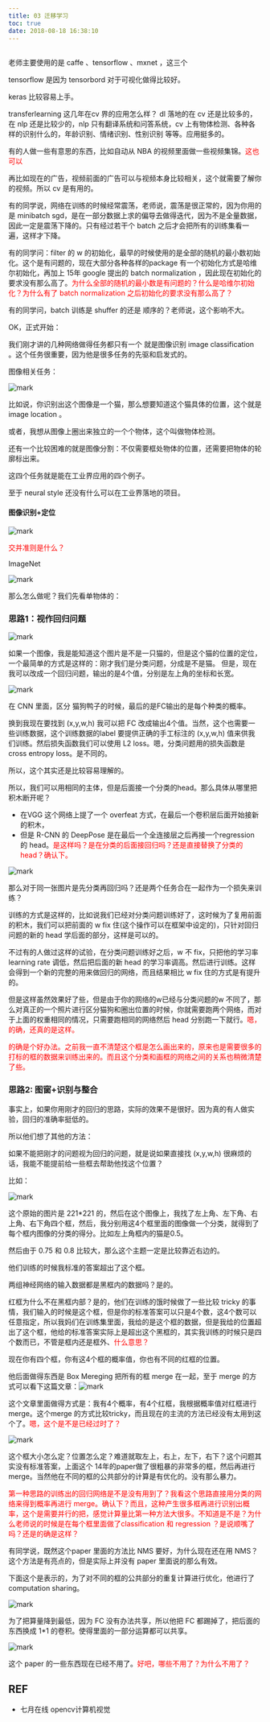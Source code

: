 ```yaml
---
title: 03 迁移学习
toc: true
date: 2018-08-18 16:38:10
---
```



##

老师主要使用的是 caffe 、tensorflow 、mxnet ，这三个

tensorflow 是因为 tensorbord 对于可视化做得比较好。

keras 比较容易上手。

transferlearning  这几年在cv 界的应用怎么样？ dl 落地的在 cv 还是比较多的，在 nlp 还是比较少的，nlp 只有翻译系统和问答系统，cv 上有物体检测、各种各样的识别什么的，年龄识别、情绪识别、性别识别 等等。应用挺多的。

有的人做一些有意思的东西，比如自动从 NBA 的视频里面做一些视频集锦。<span style="color:red;">这也可以</span>

再比如现在的广告，视频前面的广告可以与视频本身比较相关，这个就需要了解你的视频。所以 cv 是有用的。

有的同学说，网络在训练的时候经常震荡，老师说，震荡是很正常的，因为你用的是 minibatch sgd，是在一部分数据上求的偏导去做得迭代，因为不是全量数据，因此一定是震荡下降的。只有经过若干个 batch 之后才会把所有的训练集看一遍，这样才下降。

有的同学问：filter 的 w 的初始化，最早的时候使用的是全部的随机的最小数初始化。这个是有问题的，现在大部分各种各样的package 有一个初始化方式是哈维尔初始化，再加上 15年  google 提出的 batch normalization ，因此现在初始化的要求没有那么高了。<span style="color:red;">为什么全部的随机的最小数是有问题的？什么是哈维尔初始化？为什么有了 batch normalization 之后初始化的要求没有那么高了？</span>

有的同学问，batch 训练是 shuffer 的还是 顺序的？老师说，这个影响不大。



OK，正式开始：


我们刚才讲的几种网络做得任务都只有一个 就是图像识别 image classification 。这个任务很重要，因为他是很多任务的先驱和启发式的。

图像相关任务：

![mark](http://pacdb2bfr.bkt.clouddn.com/blog/image/180811/7a95FhKgkJ.png?imageslim)

比如说，你识别出这个图像是一个猫，那么想要知道这个猫具体的位置，这个就是 image location 。

或者，我想从图像上圈出来独立的一个个物体，这个叫做物体检测。

还有一个比较困难的就是图像分割：不仅需要框处物体的位置，还需要把物体的轮廓标出来。

这四个任务就是能在工业界应用的四个例子。

至于 neural style 还没有什么可以在工业界落地的项目。


#### 图像识别+定位

![mark](http://pacdb2bfr.bkt.clouddn.com/blog/image/180811/D9m9a4HfkD.png?imageslim)

<span style="color:red;">交并准则是什么？</span>

ImageNet

![mark](http://pacdb2bfr.bkt.clouddn.com/blog/image/180811/idD9Ce2fHd.png?imageslim)

那么怎么做呢？我们先看单物体的：

### 思路1：视作回归问题

![mark](http://pacdb2bfr.bkt.clouddn.com/blog/image/180811/La9IAb075e.png?imageslim)

如果一个图像，我是能知道这个图片是不是一只猫的，但是这个猫的位置的定位，一个最简单的方式是这样的：刚才我们是分类问题，分成是不是猫。
但是，现在我可以改成一个回归问题，输出的是4个值，分别是左上角的坐标和长宽。


![mark](http://pacdb2bfr.bkt.clouddn.com/blog/image/180811/JBehgjhf7A.png?imageslim)

在 CNN 里面，区分 猫狗鸭子的时候，最后的是FC输出的是每个种类的概率。

换到我现在要找到 (x,y,w,h) 我可以把 FC 改成输出4个值。当然，这个也需要一些训练数据，这个训练数据的label 要提供正确的手工标注的 (x,y,w,h) 值来供我们训练。然后损失函数我们可以使用  L2 loss。嗯，分类问题用的损失函数是 cross entropy loss。是不同的。

所以，这个其实还是比较容易理解的。

所以，我们可以用相同的主体，但是后面接一个分类的head。那么具体从哪里把积木断开呢？

- 在VGG 这个网络上提了一个 overfeat 方式，在最后一个卷积层后面开始接新的积木，
- 但是 R-CNN 的 DeepPose 是在最后一个全连接层之后再接一个regression 的 head。<span style="color:red;">是这样吗？是在分类的后面接回归吗？还是直接替换了分类的head？确认下。</span>

![mark](http://pacdb2bfr.bkt.clouddn.com/blog/image/180811/IdGgE5fJ09.png?imageslim)

那么对于同一张图片是先分类再回归吗？还是两个任务合在一起作为一个损失来训练？

训练的方式是这样的，比如说我们已经对分类问题训练好了，这时候为了复用前面的积木，我们可以把前面的 w fix 住(这个操作可以在框架中设定的)，只针对回归问题的新的 head 学后面的部分，这样是可以的。

不过有的人做过这样的试验，在分类问题训练好之后，w 不 fix，只把他的学习率 learning rate 调低，然后把后面的新 head 的学习率调高。然后进行训练。这样会得到一个新的完整的用来做回归的网络，而且结果相比 w fix 住的方式是有提升的。

但是这样虽然效果好了些，但是由于你的网络的w已经与分类问题的w 不同了，那么对真正的一个照片进行区分猫狗和圈出位置的时候，你就需要跑两个网络，而对于上面的权重相同的情况，只需要跑相同的网络然后 head 分别跑一下就行。<span style="color:red;">嗯，的确，还真的是这样。</span>


<span style="color:red;">的确是个好办法。之前我一直不清楚这个框是怎么画出来的，原来也是需要很多的打标的框的数据来训练出来的。而且这个分类和画框的网络之间的关系也稍微清楚了些。</span>


### 思路2: 图窗+识别与整合


事实上，如果你用刚才的回归的思路，实际的效果不是很好。因为真的有人做实验，回归的准确率挺低的。

所以他们想了其他的方法：

如果不能把刚才的问题视为回归的问题，就是说如果直接找 (x,y,w,h) 很麻烦的话，我能不能提前给一些框去帮助他找这个位置？

比如：

![mark](http://pacdb2bfr.bkt.clouddn.com/blog/image/180811/geabdI8h7A.png?imageslim)

这个原始的图片是 221*221 的，然后在这个图像上，我找了左上角、左下角、右上角、右下角四个框，然后，我分别用这4个框里面的图像做一个分类，就得到了每个框内图像的分类的得分。比如左上角框内的猫是0.5。

然后由于 0.75 和 0.8 比较大，那么这个主题一定是比较靠近右边的。

他们训练的时候我标准的答案超出了这个框。

两组神经网络的输入数据都是黑框内的数据吗？是的。

红框为什么不在黑框内部？是的，他们在训练的饿时候做了一些比较 tricky 的事情，我们输入的时候是这个框，但是你的标准答案可以只是4个数，这4个数可以任意指定，所以我妈们在训练集里面，我给的是这个框的数据，但是我给的位置超出了这个框，他给的标准答案实际上是超出这个黑框的，其实我训练的时候只是四个数而已，不管是框内还是框外、<span style="color:red;">什么意思？</span>

现在你有四个框，你有这4个框的概率值，你也有不同的红框的位置。


他后面做得东西是 Box Mereging 把所有的框 merge 在一起，至于 merge 的方式可以看下这篇文章：![mark](http://pacdb2bfr.bkt.clouddn.com/blog/image/180812/dAKGBm9cFd.png?imageslim)

这个文章里面做得方式是：我有4个概率，有4个红框，我根据概率值对红框进行merge。这个merge 的方式比较tricky，而且现在的主流的方法已经没有太用到这个了。<span style="color:red;">嗯，这个是不是已经过时了？</span>

![mark](http://pacdb2bfr.bkt.clouddn.com/blog/image/180812/mKeAAd5Ka9.png?imageslim)

这个框大小怎么定？位置怎么定？难道就取左上，右上，左下，右下？这个问题其实没有标准答案，上面这个 14年的paper做了很粗暴的非常多的框，然后再进行merge。当然他在不同的框的公共部分的计算是有优化的。没有那么暴力。

<span style="color:red;">第一种思路的训练出的回归网络是不是没有用到了？我看这个思路直接用分类的网络来得到概率再进行 merge。确认下？而且，这种产生很多框再进行识别出概率，这个是需要并行的把，感觉计算量比第一种方法大很多。不知道是不是？为什么老师说的时候是在每个框里面做了classification 和 regression ？是说顺嘴了吗？还是的确是这样？</span>

有同学说，既然这个paper 里面的方法比 NMS 要好，为什么现在还在用 NMS？这个方法是有亮点的，但是实际上并没有 paper 里面说的那么有效。

下面这个是表示的，为了对不同的框的公共部分的重复计算进行优化，他进行了 computation  sharing。

![mark](http://pacdb2bfr.bkt.clouddn.com/blog/image/180812/4B9BkL5cg0.png?imageslim)

为了把算量降到最低，因为 FC 没有办法共享，所以他把 FC 都踢掉了，把后面的东西换成 1*1 的卷积。使得里面的一部分运算都可以共享。

![mark](http://pacdb2bfr.bkt.clouddn.com/blog/image/180812/L4GiJcF98f.png?imageslim)

这个 paper 的一些东西现在已经不用了。<span style="color:red;">好吧，哪些不用了？为什么不用了？</span>





## REF

- 七月在线 opencv计算机视觉
